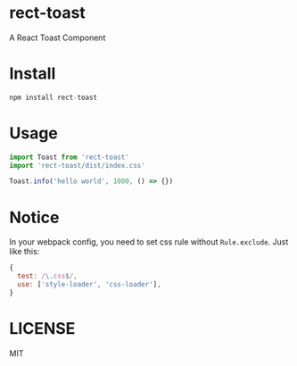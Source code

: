 # rect-toast
A React Toast Component

# Install

```js
npm install rect-toast
```

# Usage 

```js
import Toast from 'rect-toast'
import 'rect-toast/dist/index.css'

Toast.info('hello world', 1000, () => {})
```

# Notice
In your webpack config, you need to set css rule without `Rule.exclude`. Just like this:  

```js
{
  test: /\.css$/,
  use: ['style-loader', 'css-loader'],  
}
```


# LICENSE
MIT
